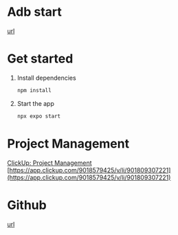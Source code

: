 # Adb start

[url](https://blog.csdn.net/u012442504/article/details/148485257?fromshare=blogdetail&sharetype=blogdetail&sharerId=148485257&sharerefer=PC&sharesource=u012442504&sharefrom=from_link)

# Get started

1. Install dependencies

   ```bash
   npm install
   ```

2. Start the app

   ```bash
   npx expo start
   ```

# Project Management

[ClickUp: Project Management](https://app.clickup.com/9018579425/v/li/901809307221)
[https://app.clickup.com/9018579425/v/li/901809307221](https://app.clickup.com/9018579425/v/li/901809307221)

# Github

[url](https://github.com/llllyang123/transportation-app)

